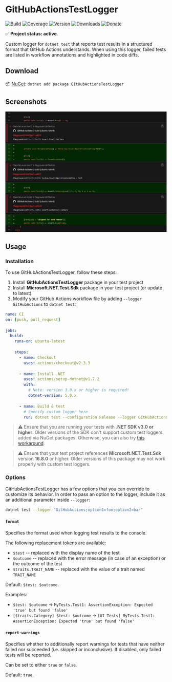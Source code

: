 # GitHubActionsTestLogger

[![Build](https://github.com/Tyrrrz/GitHubActionsTestLogger/workflows/CI/badge.svg?branch=master)](https://github.com/Tyrrrz/GitHubActionsTestLogger/actions)
[![Coverage](https://codecov.io/gh/Tyrrrz/GitHubActionsTestLogger/branch/master/graph/badge.svg)](https://codecov.io/gh/Tyrrrz/GitHubActionsTestLogger)
[![Version](https://img.shields.io/nuget/v/GitHubActionsTestLogger.svg)](https://nuget.org/packages/GitHubActionsTestLogger)
[![Downloads](https://img.shields.io/nuget/dt/GitHubActionsTestLogger.svg)](https://nuget.org/packages/GitHubActionsTestLogger)
[![Donate](https://img.shields.io/badge/donate-$$$-purple.svg)](https://tyrrrz.me/donate)

✅ **Project status: active**.

Custom logger for `dotnet test` that reports test results in a structured format that GitHub Actions understands.
When using this logger, failed tests are listed in workflow annotations and highlighted in code diffs.

## Download

📦 [NuGet](https://nuget.org/packages/GitHubActionsTestLogger): `dotnet add package GitHubActionsTestLogger`

## Screenshots

![diff](./.screenshots/diff.png)

## Usage

### Installation

To use GitHubActionsTestLogger, follow these steps:

1. Install **GitHubActionsTestLogger** package in your test project
2. Install **Microsoft.NET.Test.Sdk** package in your test project (or update to latest)
3. Modify your GitHub Actions workflow file by adding `--logger GitHubActions` to `dotnet test`:

```yaml
name: CI
on: [push, pull_request]

jobs:
  build:
    runs-on: ubuntu-latest

    steps:
      - name: Checkout
        uses: actions/checkout@v2.3.3

      - name: Install .NET
        uses: actions/setup-dotnet@v1.7.2
        with:
          # Note: version 3.0.x or higher is required!
          dotnet-version: 5.0.x

      - name: Build & test
        # Specify custom logger here
        run: dotnet test --configuration Release --logger GitHubActions
```

> ⚠️ Ensure that you are running your tests with **.NET SDK v3.0 or higher**.
Older versions of the SDK don't support custom test loggers added via NuGet packages.
Otherwise, you can also try [this workaround](https://github.com/Tyrrrz/GitHubActionsTestLogger/issues/5#issuecomment-648431667).

> ⚠️ Ensure that your test project references **Microsoft.NET.Test.Sdk** version **16.8.0** or higher.
Older versions of this package may not work properly with custom test loggers.

### Options

GitHubActionsTestLogger has a few options that you can override to customize its behavior.
In order to pass an option to the logger, include it as an additional parameter inside `--logger`:

```sh
dotnet test --logger "GitHubActions;option1=foo;option2=bar"
```

#### `format`

Specifies the format used when logging test results to the console.

The following replacement tokens are available:

- `$test` -- replaced with the display name of the test
- `$outcome` -- replaced with the error message (in case of an exception) or the outcome of the test
- `$traits.TRAIT_NAME` -- replaced with the value of a trait named `TRAIT_NAME`

Default: `$test: $outcome`.

Examples:

- `$test: $outcome` -> `MyTests.Test1: AssertionException: Expected 'true' but found 'false'`
- `[$traits.Category] $test: $outcome` -> `[UI Tests] MyTests.Test1: AssertionException: Expected 'true' but found 'false'`

#### `report-warnings`

Specifies whether to additionally report warnings for tests that have neither failed nor succeeded (i.e. skipped or inconclusive).
If disabled, only failed tests will be reported.

Can be set to either `true` or `false`.

Default: `true`.

